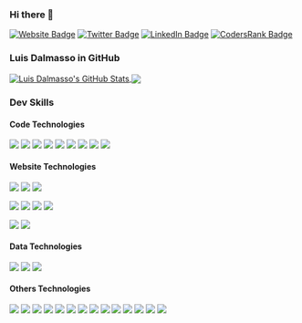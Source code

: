 ### Hi there 👋

[![Website Badge](https://img.shields.io/badge/Website-informational?style=flat-square&logo=firefox-browser&logoColor=white&color=4AB197)](https://github.com/luisdalmasso/)
[![Twitter Badge](https://img.shields.io/badge/Twitter-informational?style=flat-square&logo=twitter&logoColor=white&color=1CA2F1)](https://twitter.com/luisdalmasso)
[![LinkedIn Badge](https://img.shields.io/badge/LinkedIn-informational?style=flat-square&logo=linkedin&logoColor=white&color=0D76A8)](https://www.linkedin.com/in/luisdalmasso/)
[![CodersRank Badge](https://img.shields.io/badge/CodersRank-informational?style=flat-square&logo=CodersRank&logoColor=white&color=67a4ac)](https://profile.codersrank.io/user/luisdalmasso)

### Luis Dalmasso in GitHub

<a href="https://github.com/luisdalmasso">
  <img align="center" src="https://github-readme-stats.vercel.app/api?username=luisdalmasso&show_icons=true&line_height=40&count_private=true&title_color=fff&icon_color=79ff97&text_color=9f9f9f&bg_color=151515" alt="Luis Dalmasso's GitHub Stats" />
</a>

<a href="https://github.com/luisdalmasso">
  <img align="center" src="https://github-readme-stats.vercel.app/api/top-langs/?username=luisdalmasso&hide=html,max,processing,puredata&title_color=fff&icon_color=79ff97&text_color=9f9f9f&bg_color=151515" />
</a>

### Dev Skills

#### Code Technologies

![](https://img.shields.io/badge/Code-.NET-informational?style=flat-square&logo=dotnet&logoColor=white&color=4AB197)
![](https://img.shields.io/badge/Code-Python-informational?style=flat-square&logo=Python&logoColor=white&color=4AB197)
![](https://img.shields.io/badge/Code-JavaScript-informational?style=flat-square&logo=JavaScript&logoColor=white&color=4AB197)
![](https://img.shields.io/badge/Code-TypeScript-informational?style=flat-square&logo=TypeScript&logoColor=white&color=4AB197)
![](https://img.shields.io/badge/Code-NodeJS-informational?style=flat-square&logo=Node.JS&logoColor=white&color=4AB197)
![](https://img.shields.io/badge/Code-Powershell-informational?style=flat-square&logo=powershell&logoColor=white&color=4AB197)
![](https://img.shields.io/badge/Code-VB6-informational?style=flat-square&logo=visualstudio&logoColor=white&color=4AB197)
![](https://img.shields.io/badge/Code-VisualFox-informational?style=flat-square&logo=GitLab&logoColor=white&color=4AB197)
![](https://img.shields.io/badge/Code-JSON-informational?style=flat-square&logo=json&logoColor=white&color=4AB197)

#### Website Technologies

![](https://img.shields.io/badge/MarkUp-HTML-informational?style=flat-square&logo=html5&logoColor=white&color=#e96228)
![](https://img.shields.io/badge/MarkUp-XML-informational?style=flat-square&logo=html5&logoColor=white&color=#e96228)
![](https://img.shields.io/badge/MarkUp-QWeb-informational?style=flat-square&logo=html5&logoColor=white&color=#e96228)

![](https://img.shields.io/badge/Style-CSS-informational?style=flat-square&logo=css3&logoColor=white&color=c76494)
![](https://img.shields.io/badge/Style-SCSS-informational?style=flat-square&logo=css3&logoColor=white&color=c76494)
![](https://img.shields.io/badge/Controls-SyncFusion-informational?style=flat-square&logo=visualstudio&logoColor=white&color=c76494)
![](https://img.shields.io/badge/Style-Stylus-informational?style=flat-square&logo=Stylus&logoColor=white&color=c76494)

![](https://img.shields.io/badge/Test-Jasmine-informational?style=flat-square&logo=Jasmine&logoColor=white&color=8a4182)
![](https://img.shields.io/badge/Test-Protractor-informational?style=flat-square&logo=Protractor&logoColor=white&color=8a4182)


#### Data Technologies

![](https://img.shields.io/badge/Data-MSSQLServer-informational?style=flat-square&logo=microsoftsqlserver&logoColor=white&color=555922)
![](https://img.shields.io/badge/Data-PostgreSQL-informational?style=flat-square&logo=postgresql&logoColor=white&color=#FF9E0F)
![](https://img.shields.io/badge/Data-PowerBI-informational?style=flat-square&logo=powerbi&logoColor=white&color=#FF9E0F)

#### Others Technologies

![](https://img.shields.io/badge/OS-Linux-informational?style=flat-square&logo=linux&logoColor=white&color=222222)
![](https://img.shields.io/badge/OS-Windows-informational?style=flat-square&logo=windows&logoColor=white&color=222222)
![](https://img.shields.io/badge/VPS-Proxmox-informational?style=flat-square&logo=proxmox&logoColor=white&color=222222)
![](https://img.shields.io/badge/Tools-Docker-informational?style=flat-square&logo=docker&logoColor=white&color=222222)
![](https://img.shields.io/badge/Tools-Kubernetes-informational?style=flat-square&logo=Kubernetes&logoColor=white&color=222222)
![](https://img.shields.io/badge/Tools-Photoshop-informational?style=flat-square&logo=Adobe-Photoshop&logoColor=white&color=222222)
![](https://img.shields.io/badge/Tools-GIMP-informational?style=flat-square&logo=GIMP&logoColor=white&color=222222)
![](https://img.shields.io/badge/Tools-VisualStudio2019-informational?style=flat-square&logo=visualstudio&logoColor=white&color=222222)
![](https://img.shields.io/badge/Tools-VSCode-informational?style=flat-square&logo=visual-studio-code&logoColor=white&color=222222)
![](https://img.shields.io/badge/Tools-GitHub-informational?style=flat-square&logo=GitHub&logoColor=white&color=222222)
![](https://img.shields.io/badge/Tools-Jira-informational?style=flat-square&logo=atlassian&logoColor=white&color=222222)
![](https://img.shields.io/badge/Tools-Bitbucket-informational?style=flat-square&logo=Bitbucket&logoColor=white&color=222222)
![](https://img.shields.io/badge/Hardware-RaspberryPi-informational?style=flat-square&logo=Raspberry-Pi&logoColor=white&color=222222)
![](https://img.shields.io/badge/Hardware-Arduino-informational?style=flat-square&logo=Arduino&logoColor=white&color=222222)


<!--
**luisdalmasso/luisdalmasso** is a ✨ _special_ ✨ repository because its `README.md` (this file) appears on your GitHub profile.

Here are some ideas to get you started:

- 🔭 I’m currently working on ...
- 🌱 I’m currently learning ...
- 👯 I’m looking to collaborate on ...
- 🤔 I’m looking for help with ...
- 💬 Ask me about ...
- 📫 How to reach me: ...
- 😄 Pronouns: ...
- ⚡ Fun fact: ...
-->
